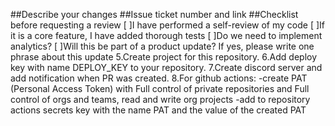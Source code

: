 ##Describe your changes
##Issue ticket number and link
##Checklist before requesting a review
[ ]I have performed a self-review of my code
[ ]If it is a core feature, I have added thorough tests
[ ]Do we need to implement analytics?
[ ]Will this be part of a product update? If yes, please write one phrase about this update
5.Create project for this repository.
6.Add deploy key with name DEPLOY_KEY to your repository.
7.Create discord server and add notification when PR was created.
8.For github actions:
-create PAT (Personal Access Token) with Full control of private repositories and Full control of orgs and teams, read and write org projects
-add to repository actions secrets key with the name PAT and the value of the created PAT

